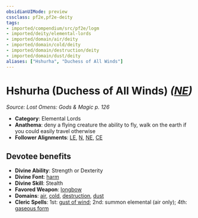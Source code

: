 ```yaml
---
obsidianUIMode: preview
cssclass: pf2e,pf2e-deity
tags:
- imported/compendium/src/pf2e/logm
- imported/deity/elemental-lords
- imported/domain/air/deity
- imported/domain/cold/deity
- imported/domain/destruction/deity
- imported/domain/dust/deity
aliases: ["Hshurha", "Duchess of All Winds"]
---
```

# Hshurha (Duchess of All Winds) *([NE](neutral-evil-b1.md))*  
*Source: Lost Omens: Gods & Magic p. 126*  

- **Category**: Elemental Lords
- **Anathema**: deny a flying creature the ability to fly, walk on the earth if you could easily travel otherwise
- **Follower Alignments**: [LE](lawful-evil-b1.md), [N](neutral-b1.md), [NE](neutral-evil-b1.md), [CE](chaotic-evil-b1.md)

## Devotee benefits

- **Divine Ability**: Strength or Dexterity
- **Divine Font**: [harm](../../spells/harm.md)
- **Divine Skill**: Stealth
- **Favored Weapon**: [longbow](../../equipment/items/longbow.md)
- **Domains**: [air](../domains.md#Air), [cold](../domains.md#Cold), [destruction](../domains.md#Destruction), [dust](../domains.md#Dust)
- **Cleric Spells**: 1st: [gust of wind](../../spells/gust-of-wind.md); 2nd: summon elemental (air only); 4th: [gaseous form](../../spells/gaseous-form.md)